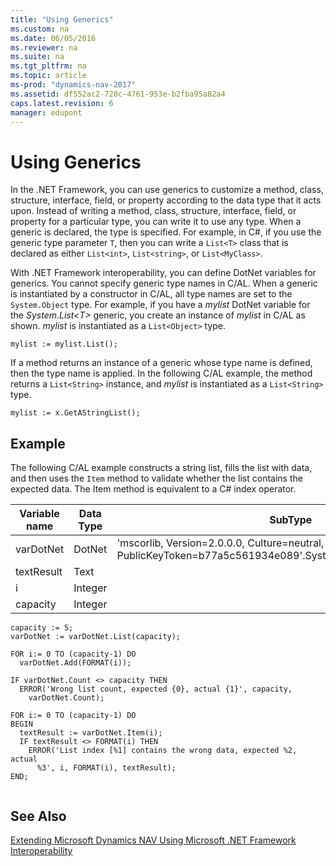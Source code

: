 ```yaml
---
title: "Using Generics"
ms.custom: na
ms.date: 06/05/2016
ms.reviewer: na
ms.suite: na
ms.tgt_pltfrm: na
ms.topic: article
ms-prod: "dynamics-nav-2017"
ms.assetid: df552ac2-720c-4761-953e-b2fba95a82a4
caps.latest.revision: 6
manager: edupont
---
```

# Using Generics
In the .NET Framework, you can use generics to customize a method, class, structure, interface, field, or property according to the data type that it acts upon. Instead of writing a method, class, structure, interface, field, or property for a particular type, you can write it to use any type. When a generic is declared, the type is specified. For example, in C\#, if you use the generic type parameter `T`, then you can write a `List<T>` class that is declared as either `List<int>`, `List<string>`, or `List<MyClass>`.  
  
 With .NET Framework interoperability, you can define DotNet variables for generics. You cannot specify generic type names in C/AL. When a generic is instantiated by a constructor in C/AL, all type names are set to the `System.Object` type. For example, if you have a *mylist* DotNet variable for the *System.List\<T\>* generic, you create an instance of *mylist* in C/AL as shown. *mylist* is instantiated as a `List<Object>` type.  
  
```  
mylist := mylist.List();  
```  
  
 If a method returns an instance of a generic whose type name is defined, then the type name is applied. In the following C/AL example, the method returns a `List<String>` instance, and *mylist* is instantiated as a `List<String>` type.  
  
```  
mylist := x.GetAStringList();  
```  
  
## Example  
 The following C/AL example constructs a string list, fills the list with data, and then uses the `Item` method to validate whether the list contains the expected data. The Item method is equivalent to a C\# index operator.  
  
|Variable name|Data Type|SubType|Length|  
|-------------------|---------------|-------------|------------|  
|varDotNet|DotNet|'mscorlib, Version=2.0.0.0, Culture=neutral, PublicKeyToken=b77a5c561934e089'.System.Collections.Generic.List\`1||  
|textResult|Text||30|  
|i|Integer|||  
|capacity|Integer|||  
  
```  
capacity := 5;  
varDotNet := varDotNet.List(capacity);  
  
FOR i:= 0 TO (capacity-1) DO  
  varDotNet.Add(FORMAT(i));  
  
IF varDotNet.Count <> capacity THEN  
  ERROR('Wrong list count, expected {0}, actual {1}', capacity,   
    varDotNet.Count);  
  
FOR i:= 0 TO (capacity-1) DO  
BEGIN  
  textResult := varDotNet.Item(i);  
  IF textResult <> FORMAT(i) THEN  
    ERROR('List index [%1] contains the wrong data, expected %2, actual  
      %3', i, FORMAT(i), textResult);  
END;  
  
```  
  
## See Also  
 [Extending Microsoft Dynamics NAV Using Microsoft .NET Framework Interoperability](Extending-Microsoft-Dynamics-NAV-Using-Microsoft-.NET-Framework-Interoperability.md)